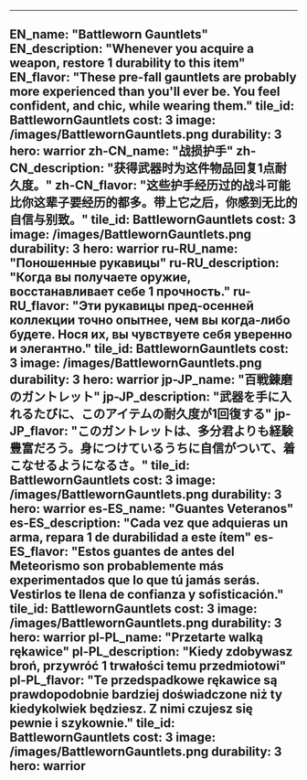 ---

EN_name: "Battleworn Gauntlets"
EN_description: "Whenever you acquire a weapon, restore 1 durability to this item"
EN_flavor: "These pre-fall gauntlets are probably more experienced than you'll ever be. You feel confident, and chic, while wearing them."
tile_id: BattlewornGauntlets
cost: 3
image: /images/BattlewornGauntlets.png
durability: 3
hero: warrior
zh-CN_name: "战损护手"
zh-CN_description: "获得武器时为这件物品回复1点耐久度。"
zh-CN_flavor: "这些护手经历过的战斗可能比你这辈子要经历的都多。带上它之后，你感到无比的自信与别致。"
tile_id: BattlewornGauntlets
cost: 3
image: /images/BattlewornGauntlets.png
durability: 3
hero: warrior
ru-RU_name: "Поношенные рукавицы"
ru-RU_description: "Когда вы получаете оружие, восстанавливает себе 1 прочность."
ru-RU_flavor: "Эти рукавицы пред-осенней коллекции точно опытнее, чем вы когда-либо будете. Нося их, вы чувствуете  себя уверенно и элегантно."
tile_id: BattlewornGauntlets
cost: 3
image: /images/BattlewornGauntlets.png
durability: 3
hero: warrior
jp-JP_name: "百戦錬磨のガントレット"
jp-JP_description: "武器を手に入れるたびに、このアイテムの耐久度が1回復する"
jp-JP_flavor: "このガントレットは、多分君よりも経験豊富だろう。身につけているうちに自信がついて、着こなせるようになるさ。"
tile_id: BattlewornGauntlets
cost: 3
image: /images/BattlewornGauntlets.png
durability: 3
hero: warrior
es-ES_name: "Guantes Veteranos"
es-ES_description: "Cada vez que adquieras un arma, repara 1 de durabilidad a este ítem"
es-ES_flavor: "Estos guantes de antes del Meteorismo son probablemente más experimentados que lo que tú jamás serás. Vestirlos te llena de confianza y sofisticación."
tile_id: BattlewornGauntlets
cost: 3
image: /images/BattlewornGauntlets.png
durability: 3
hero: warrior
pl-PL_name: "Przetarte walką rękawice"
pl-PL_description: "Kiedy zdobywasz broń, przywróć 1 trwałości temu przedmiotowi"
pl-PL_flavor: "Te przedspadkowe rękawice są prawdopodobnie bardziej doświadczone niż ty kiedykolwiek będziesz. Z nimi czujesz się pewnie i szykownie."
tile_id: BattlewornGauntlets
cost: 3
image: /images/BattlewornGauntlets.png
durability: 3
hero: warrior
---